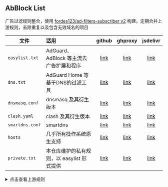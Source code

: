## AbBlock List

广告过滤规则整合，使用 [fordes123/ad-filters-subscriber v2](https://github.com/fordes123/ad-filters-subscriber/tree/v2)
构建。定期合并上游规则，去除重复以及包含无效域名的项目

| 文件              | 适用                          |        github        |         ghproxy          |         jsdelivr          |
|-----------------|:----------------------------|:--------------------:|:------------------------:|:-------------------------:|
| `easylist.txt`  | AdGuard、AdBlock 等主流去广告扩展和程序 | [link][easylist-raw] | [link][easylist-ghproxy] | [link][easylist-jsdelivr] |
| `dns.txt`       | AdGuard Home 等基于DNS的过滤工具    |   [link][dns-raw]    |   [link][dns-ghproxy]    |   [link][dns-jsdelivr]    |
| `dnsmasq.conf`  | dnsmasq 及其衍生版本              | [link][dnsmasq-raw]  | [link][dnsmasq-ghproxy]  | [link][dnsmasq-jsdelivr]  |
| `clash.yaml`    | clash 及其衍生版本                |  [link][clash-raw]   |  [link][clash-ghproxy]   |  [link][clash-jsdelivr]   |
| `smartdns.conf` | smartdns                    | [link][smartdns-raw] | [link][smartdns-ghproxy] | [link][smartdns-jsdelivr] |
| `hosts`         | 几乎所有操作系统原生支持                |  [link][hosts-raw]   |  [link][hosts-ghproxy]   |  [link][hosts-jsdelivr]   |
| `private.txt`   | 本仓库维护的私有规则，以 easylist 形式提供  | [link][private-raw]  | [link][private-ghproxy]  | [link][private-jsdelivr]  |

[easylist-raw]: https://raw.githubusercontent.com/xndeye/adblock_list/beta/rule/easylist.txt

[easylist-ghproxy]: https://ghproxy.net/https://raw.githubusercontent.com/xndeye/adblock_list/beta/rule/easylist.txt

[easylist-jsdelivr]: https://gcore.jsdelivr.net/gh/xndeye/adblock_list@beta/rule/easylist.txt

[dns-raw]: https://raw.githubusercontent.com/xndeye/adblock_list/beta/rule/dns.txt

[dns-ghproxy]: https://ghproxy.net/https://raw.githubusercontent.com/xndeye/adblock_list/beta/rule/dns.txt

[dns-jsdelivr]: https://gcore.jsdelivr.net/gh/xndeye/adblock_list@beta/rule/dns.txt

[dnsmasq-raw]: https://raw.githubusercontent.com/xndeye/adblock_list/beta/rule/dnsmasq.conf

[dnsmasq-ghproxy]: https://ghproxy.net/https://raw.githubusercontent.com/xndeye/adblock_list/beta/rule/dnsmasq.conf

[dnsmasq-jsdelivr]: https://gcore.jsdelivr.net/gh/xndeye/adblock_list@beta/rule/dnsmasq.conf

[clash-raw]: https://raw.githubusercontent.com/xndeye/adblock_list/beta/rule/clash.yaml

[clash-ghproxy]: https://ghproxy.net/https://raw.githubusercontent.com/xndeye/adblock_list/beta/rule/clash.yaml

[clash-jsdelivr]: https://gcore.jsdelivr.net/gh/xndeye/adblock_list@beta/rule/clash.yaml

[smartdns-raw]: https://raw.githubusercontent.com/xndeye/adblock_list/beta/rule/smartdns.conf

[smartdns-ghproxy]: https://ghproxy.net/https://raw.githubusercontent.com/xndeye/adblock_list/beta/rule/smartdns.conf

[smartdns-jsdelivr]: https://gcore.jsdelivr.net/gh/xndeye/adblock_list@beta/rule/smartdns.conf

[hosts-raw]: https://raw.githubusercontent.com/xndeye/adblock_list/beta/rule/hosts

[hosts-ghproxy]: https://ghproxy.net/https://raw.githubusercontent.com/xndeye/adblock_list/beta/rule/hosts

[hosts-jsdelivr]: https://gcore.jsdelivr.net/gh/xndeye/adblock_list@beta/rule/hosts

[private-raw]: https://raw.githubusercontent.com/xndeye/adblock_list/beta/rule/private.txt

[private-ghproxy]: https://ghproxy.net/https://raw.githubusercontent.com/xndeye/adblock_list/beta/rule/private.txt

[private-jsdelivr]: https://gcore.jsdelivr.net/gh/xndeye/adblock_list@beta/rule/private.txt

<details>
<summary>点击查看上游规则</summary>
<ul>
    <li><a href="https://raw.githubusercontent.com/AdguardTeam/FiltersRegistry/master/filters/filter_2_Base/filter.txt">AdGuard 基础过滤器</a></li>
    <li><a href="https://raw.githubusercontent.com/AdguardTeam/FiltersRegistry/master/filters/filter_11_Mobile/filter.txt">AdGuard 移动广告过滤器</a></li>
    <li><a href="https://adguard.com/kb/zh-CN/general/ad-filtering/adguard-filters/">AdGuard 防跟踪保护过滤器</a></li>
    <li><a href="https://raw.githubusercontent.com/AdguardTeam/FiltersRegistry/master/filters/filter_17_TrackParam/filter.txt">AdGuard URL跟踪过滤器</a></li>
    <li><a href="https://raw.githubusercontent.com/AdguardTeam/FiltersRegistry/master/filters/filter_14_Annoyances/filter.txt">AdGuard 恼人广告过滤器</a></li>
    <li><a href="https://raw.githubusercontent.com/AdguardTeam/FiltersRegistry/master/filters/filter_10_Useful/filter.txt">AdGuard 解除搜索广告和自我推销过滤器</a></li>
    <li><a href="https://raw.githubusercontent.com/AdguardTeam/FiltersRegistry/master/filters/filter_224_Chinese/filter.txt">AdGuard 中文过滤器</a></li>
    <li><a href="https://github.com/jdlingyu/ad-wars">ad-wars</a></li>
    <li><a href="https://github.com/TG-Twilight/AWAvenue-Adblock-Rule">AWAvenue-Adblock-Rule</a></li>
    <li><a href="https://raw.githubusercontent.com/Noyllopa/NoAppDownload/master/NoAppDownload.txt">NoAppDownload</a></li>
    <li><a href="https://github.com/Cats-Team/AdRules">Cats-Team/AdRules AdBlock List Lite</a></li>
    <li><a href="https://github.com/badmojr/1Hosts">1Hosts (Lite)</a></li>
    <li><a href="https://github.com/hagezi/dns-blocklists">hagezi/dns-blocklists normal</a></li>
    <li><a href="https://github.com/xndeye/web-ad-rule">xndeye/web-ad-rule</a></li>
</ul>
</details>